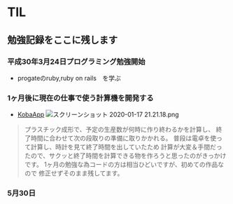 # TIL

## 勉強記録をここに残します
### 平成30年3月24日プログラミング勉強開始
- progateのruby,ruby on rails　を学ぶ


### 1ヶ月後に現在の仕事で使う計算機を開発する
- [KobaApp](https://keisanki.herokuapp.com/)
![スクリーンショット 2020-01-17 21.21.18.png](:storage/54c46e69-9b5a-4ce5-948f-b369f29641dd/ec13152b.png)
>プラスチック成形で、予定の生産数が何時に作り終わるかを計算し、
>終了時間に合わせて次の段取りの準備に取りかかれる。
>普段は電卓を使って計算し、時計を見て終了時間を出していたため
>計算が大変＆手間だったので、サクッと終了時間を計算できる物を作ろうと思ったのがきっかけです。
>1ヶ月の勉強な為コードの方は相当ひどいですが、初めての作品なので
>修正せずそのまま残してます。


### 5月30日

